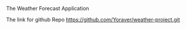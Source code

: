 The Weather Forecast Application

The link for github Repo
https://github.com/Yoraver/weather-project.git
